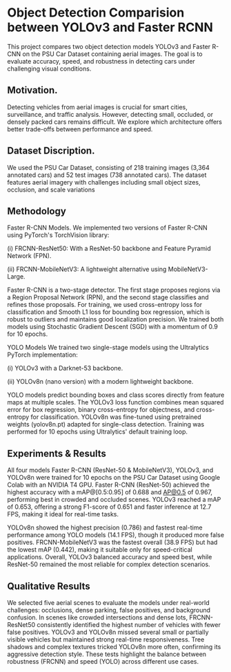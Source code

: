# Object Detection Comparision between YOLOv3 and Faster RCNN

This project compares two object detection models YOLOv3 and Faster R-CNN on the PSU Car Dataset containing aerial images. The goal is to evaluate accuracy, speed, and robustness in detecting cars under challenging visual conditions.

## Motivation.

Detecting vehicles from aerial images is crucial for smart cities, surveillance, and traffic analysis. However, detecting small, occluded, or densely packed cars remains difficult. We explore which architecture offers better trade-offs between performance and speed.

## Dataset Discription.

We used the PSU Car Dataset, consisting of 218 training images (3,364 annotated cars) and 52 test images (738 annotated cars). The dataset features aerial imagery with challenges including small object
sizes, occlusion, and scale variations

## Methodology 

Faster R-CNN Models.
We implemented two versions of Faster R-CNN using PyTorch's TorchVision library:

(i) FRCNN-ResNet50: With a ResNet-50 backbone and Feature Pyramid Network (FPN).

(ii) FRCNN-MobileNetV3: A lightweight alternative using MobileNetV3-Large.

Faster R-CNN is a two-stage detector. The first stage proposes regions via a Region Proposal Network (RPN), and the second stage classifies and refines those proposals. For training, we used cross-entropy loss for classification and Smooth L1 loss for bounding box regression, which is robust to outliers and maintains good localization precision. We trained both models using Stochastic Gradient Descent (SGD) with a momentum of 0.9 for 10 epochs.

YOLO Models
We trained two single-stage models using the Ultralytics PyTorch implementation:

(i) YOLOv3 with a Darknet-53 backbone.

(ii) YOLOv8n (nano version) with a modern lightweight backbone.

YOLO models predict bounding boxes and class scores directly from feature maps at multiple scales. The YOLOv3 loss function combines mean squared error for box regression, binary cross-entropy for objectness, and cross-entropy for classification. YOLOv8n was fine-tuned using pretrained weights (yolov8n.pt) adapted for single-class detection. Training was performed for 10 epochs using Ultralytics' default training loop.

##  Experiments & Results
All four models Faster R-CNN (ResNet-50 & MobileNetV3), YOLOv3, and YOLOv8n were trained for 10 epochs on the PSU Car Dataset using Google Colab with an NVIDIA T4 GPU. Faster R-CNN (ResNet-50) achieved the highest accuracy with a mAP@[0.5:0.95] of 0.688 and AP@0.5 of 0.967, performing best in crowded and occluded scenes. YOLOv3 reached a mAP of 0.653, offering a strong F1-score of 0.651 and faster inference at 12.7 FPS, making it ideal for real-time tasks.

YOLOv8n showed the highest precision (0.786) and fastest real-time performance among YOLO models (14.1 FPS), though it produced more false positives. FRCNN-MobileNetV3 was the fastest overall (38.9 FPS) but had the lowest mAP (0.442), making it suitable only for speed-critical applications. Overall, YOLOv3 balanced accuracy and speed best, while ResNet-50 remained the most reliable for complex detection scenarios.

##  Qualitative Results

We selected five aerial scenes to evaluate the models under real-world challenges: occlusions, dense parking, false positives, and background confusion.
In scenes like crowded intersections and dense lots, FRCNN-ResNet50 consistently identified the highest number of vehicles with fewer false positives.
YOLOv3 and YOLOv8n missed several small or partially visible vehicles but maintained strong real-time responsiveness.
Tree shadows and complex textures tricked YOLOv8n more often, confirming its aggressive detection style.
These tests highlight the balance between robustness (FRCNN) and speed (YOLO) across different use cases.
